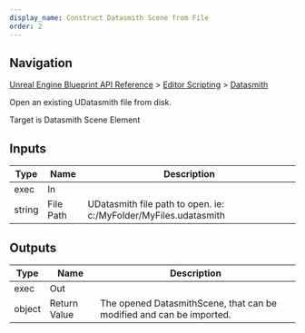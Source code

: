 ```yaml
---
display_name: Construct Datasmith Scene from File
order: 2
---
```

## Navigation

[Unreal Engine Blueprint API Reference](https://dev.epicgames.com/documentation/en-us/unreal-engine/BlueprintAPI) > [Editor Scripting](https://dev.epicgames.com/documentation/en-us/unreal-engine/BlueprintAPI/EditorScripting) > [Datasmith](https://dev.epicgames.com/documentation/en-us/unreal-engine/BlueprintAPI/EditorScripting/Datasmith)

Open an existing UDatasmith file from disk.

Target is Datasmith Scene Element

## Inputs

| Type | Name | Description |
| --- | --- | --- |
| exec | In |  |
| string | File Path | UDatasmith file path to open. ie: c:/MyFolder/MyFiles.udatasmith |

## Outputs

| Type | Name | Description |
| --- | --- | --- |
| exec | Out |  |
| object | Return Value | The opened DatasmithScene, that can be modified and can be imported. |
